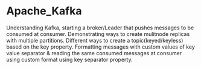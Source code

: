 # Apache_Kafka
Understanding Kafka, starting a broker/Leader that pushes messages to be consumed at consumer. Demonstrating ways to create mulitnode replicas with multiple partitions.  Different ways to create a topic(keyed/keyless) based on the key property.   Formatting messages with custom values of key value separator &amp;  reading the same consumed messages at consumer using custom format using key separator property.
